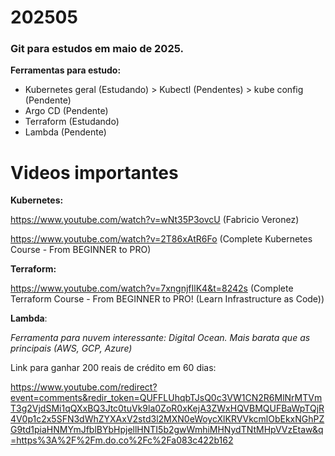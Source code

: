 # 202505
### Git para estudos em maio de 2025.

**Ferramentas para estudo:**

*   Kubernetes geral (Estudando) > Kubectl (Pendentes) > kube config (Pendente)
*   Argo CD (Pendente)
*   Terraform (Estudando)
* Lambda (Pendente)

# Videos importantes

**Kubernetes:**

https://www.youtube.com/watch?v=wNt35P3ovcU (Fabricio Veronez)

https://www.youtube.com/watch?v=2T86xAtR6Fo (Complete Kubernetes Course - From BEGINNER to PRO)



**Terraform:**

https://www.youtube.com/watch?v=7xngnjfIlK4&t=8242s (Complete Terraform Course - From BEGINNER to PRO! (Learn Infrastructure as Code))


**Lambda**:


*Ferramenta para nuvem interessante: Digital Ocean. Mais barata que as principais (AWS, GCP, Azure)*

Link para ganhar 200 reais de crédito em 60 dias:

https://www.youtube.com/redirect?event=comments&redir_token=QUFFLUhqbTJsQ0c3VW1CN2R6MlNrMTVmT3g2VjdSMi1qQXxBQ3Jtc0tuVk9la0ZoR0xKejA3ZWxHQVBMQUFBaWpTQjR4V0p1c2x5SFN3dWhZYXAxV2std3l2MXN0eWoycXlKRVVkcmlObEkxNGhPZG9td1piaHNMYmJfblBYbHpjellHNTI5b2gwWmhiMHNydTNtMHpVVzEtaw&q=https%3A%2F%2Fm.do.co%2Fc%2Fa083c422b162